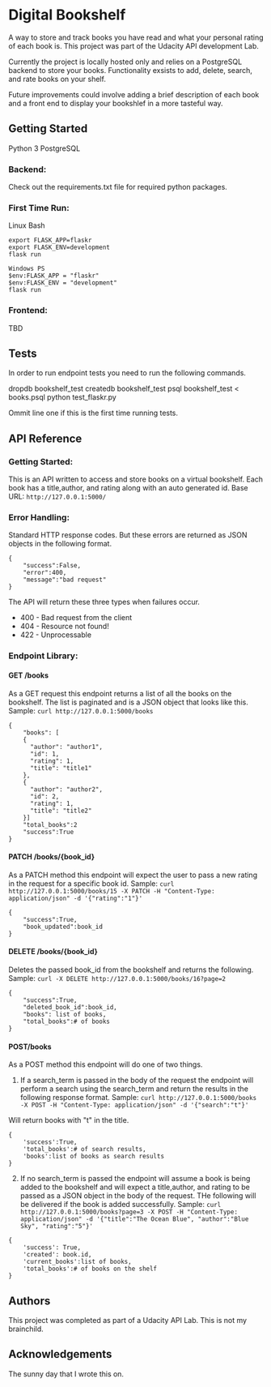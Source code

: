 # Digital Bookshelf
A way to store and track books you have read and what your personal rating of each book is. This project was part of the Udacity API development Lab.

Currently the project is locally hosted only and relies on a PostgreSQL backend to store your books. Functionality exsists to add, delete, search, and rate books on your shelf.

Future improvements could involve adding a brief description of each book and a front end to display your bookshlef in a more tasteful way.

## Getting Started
Python 3
PostgreSQL

### Backend:
Check out the requirements.txt file for required python packages.

### First Time Run:

Linux Bash
```
export FLASK_APP=flaskr
export FLASK_ENV=development
flask run
```
```
Windows PS
$env:FLASK_APP = "flaskr"
$env:FLASK_ENV = "development"
flask run
```
### Frontend:
TBD

## Tests
In order to run endpoint tests you need to run the following commands.

dropdb bookshelf_test
createdb bookshelf_test
psql bookshelf_test < books.psql
python test_flaskr.py

Ommit line one if this is the first time running tests.

## API Reference
### Getting Started:
This is an API written to access and store books on a virtual bookshelf. Each book has a title,author, and rating along with an auto generated id.
Base URL: `http://127.0.0.1:5000/`

### Error Handling:
Standard HTTP response codes. But these errors are returned as JSON objects in the following format.
```
{
    "success":False,
    "error":400,
    "message":"bad request"
}
```

The API will return these three types when failures occur.

* 400 - Bad request from the client
* 404 - Resource not found!
* 422 - Unprocessable

### Endpoint Library:

#### GET /books
As a GET request this endpoint returns a list of all the books on the bookshelf. The list is paginated and is a JSON object that looks like this.
Sample: `curl http://127.0.0.1:5000/books`
```
{
    "books": [
    {
      "author": "author1", 
      "id": 1, 
      "rating": 1, 
      "title": "title1"
    },
    {
      "author": "author2", 
      "id": 2, 
      "rating": 1, 
      "title": "title2"
    }] 
    "total_books":2
    "success":True
}
```
#### PATCH /books/{book_id}
As a PATCH method this endpoint will expect the user to pass a new rating in the request for a specific book id.
Sample: `curl http://127.0.0.1:5000/books/15 -X PATCH -H "Content-Type: application/json" -d '{"rating":"1"}'`

```
{
    "success":True,
    "book_updated":book_id
}
```
#### DELETE /books/{book_id}
Deletes the passed book_id from the bookshelf and returns the following.
Sample: `curl -X DELETE http://127.0.0.1:5000/books/16?page=2`
```
{
    "success":True,                     
    "deleted_book_id":book_id,
    "books": list of books,
    "total_books":# of books
}
```
#### POST/books
As a POST method this endpoint will do one of two things.
1. If a search_term is passed in the body of the request the endpoint will perform a search using the search_term and return the results in the following response format.
Sample: `curl http://127.0.0.1:5000/books -X POST -H "Content-Type: application/json" -d '{"search":"t"}'`

Will return books with "t" in the title.
```
{
    'success':True,
    'total_books':# of search results,
    'books':list of books as search results
}
```
2. If no search_term is passed the endpoint will assume a book is being added to the bookshelf and will expect a title,author, and rating to be passed as a JSON object in the body of the request. THe following will be delivered if the book is added successfully.
Sample: `curl http://127.0.0.1:5000/books?page=3 -X POST -H "Content-Type: application/json" -d '{"title":"The Ocean Blue", "author":"Blue Sky", "rating":"5"}'`
```
{
    'success': True,
    'created': book.id,
    'current_books':list of books,
    'total_books':# of books on the shelf
}
```

## Authors
This project was completed as part of a Udacity API Lab. This is not my brainchild.

## Acknowledgements
The sunny day that I wrote this on.



